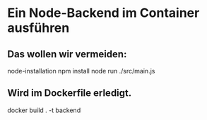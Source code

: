 # Ein Node-Backend im Container ausführen

## Das wollen wir vermeiden:
node-installation
npm install
node run ./src/main.js


## Wird im Dockerfile erledigt.
docker build . -t backend

